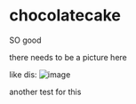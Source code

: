 # chocolatecake
SO good

there needs to be a picture here

like dis: ![image](https://cloud.githubusercontent.com/assets/4775572/17145533/b4d3373e-5317-11e6-9209-7aa0ca3884a1.png)

another test for this
